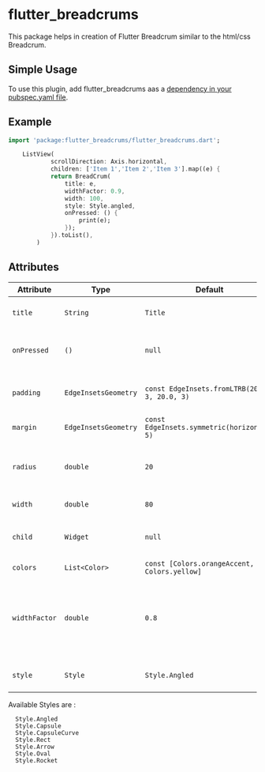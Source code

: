 # flutter_breadcrums

This package helps in creation of Flutter Breadcrum similar to the html/css Breadcrum.

## Simple Usage

To use this plugin, add flutter_breadcrums aas a [dependency in your pubspec.yaml file](https://flutter.io/platform-plugins/).

## Example 

```dart
import 'package:flutter_breadcrums/flutter_breadcrums.dart';
```

```dart
    ListView(
            scrollDirection: Axis.horizontal,
            children: ['Item 1','Item 2','Item 3'].map((e) {
            return BreadCrum(
                title: e,
                widthFactor: 0.9,
                width: 100,
                style: Style.angled,
                onPressed: () {
                    print(e);
                });
            }).toList(),
        )
```

## Attributes 



| Attribute | Type   | Default  | Description  |
|-----------|--------|----------|--------------|
| `title`            | `String`                   | `Title`                                      | null child will overwrite by title
| `onPressed`        | `()`                       | `null`                                       | This will trigger when breadcrum is pressed  
| `padding`          | `EdgeInsetsGeometry`       | `const EdgeInsets.fromLTRB(20.0, 3, 20.0, 3)`| Padding between child and breadcrum edge
| `margin`           | `EdgeInsetsGeometry`       | `const EdgeInsets.symmetric(horizontal: 5)`  | Margin ardound breadcrum
|`radius`            |`double`                    | `20`                                         | Tapering width of angled,circle,etc bareadcrum style 
|`width`             |`double`                    | `80`                                         | Width of the breadcrum
|`child`             |`Widget`                    | `null`                                       | By default it is false, if provided it will overwrite title
|`colors`            |`List<Color>`               | `const [Colors.orangeAccent, Colors.yellow]` | gradient colors 
|`widthFactor`       |`double`                    | `0.8`                                        | Widthfactor (Overlapping factor) is defined how much part should overlap on previous child 
|`style`             |`Style`                     |`Style.Angled`                                  | this defines the shape of breadcrum

Available Styles are : 
``` 
  Style.Angled
  Style.Capsule
  Style.CapsuleCurve
  Style.Rect
  Style.Arrow
  Style.Oval
  Style.Rocket
```
